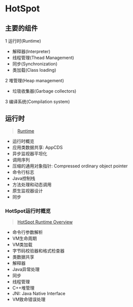 # HotSpot


## 主要的组件

1 运行时(Runtime)

- 解释器(Interpreter)
- 线程管理(Thead Management)
- 同步(Synchronization)
- 类加载(Class loading)

2 堆管理(Heap management)

- 垃圾收集器(Garbage collectors)

3 编译系统(Compilation system)


## 运行时

> [Runtime](https://wiki.openjdk.java.net/display/HotSpot/Runtime)

- 运行时概览
- 应用类数据共享: AppCDS
- 异步监视器平坦化
- 调用序列
- 压缩的通用对象指针: Compressed ordinary object pointer
- 命令行标志
- Java控制栈
- 方法处理和动态调用
- 原生监视器设计
- 同步


### HotSpot运行时概览

> [HotSpot Runtime Overview](http://openjdk.java.net/groups/hotspot/docs/RuntimeOverview.html)

- 命令行参数解析
- VM生命周期
- VM类加载
- 字节码校验器和格式检查器
- 类数据共享
- 解释器
- Java异常处理
- 同步
- 线程管理
- C++堆管理
- JNI: Java Native Interface
- VM致命错误处理
